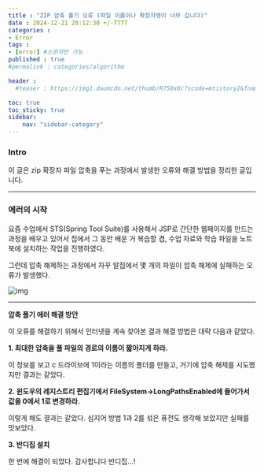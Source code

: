 ```yaml
---
title : "ZIP 압축 풀기 오류 (파일 이름이나 확장자명이 너무 깁니다)"
date : 2024-12-21 20:12:30 +/-TTTT
categories : 
- Error
tags : 
- [error] #소문자만 가능
published : true
#permalink : categories/algorithm

header :
  #teaser : https://img1.daumcdn.net/thumb/R750x0/?scode=mtistory2&fname=https%3A%2F%2Fblog.kakaocdn.net%2Fdn%2Fbb07kA%2Fbtq4l9NgzNC%2FDodfmPS2rEIdRl5siRltZk%2Fimg.jpg

toc: true
toc_sticky: true
sidebar:
    nav: "sidebar-category"
---
```


### Intro

이 글은 zip 확장자 파일 압축을 푸는 과정에서 발생한 오류와 해결 방법을 정리한 글입니다.

* * *

### 에러의 시작

요즘 수업에서 STS(Spring Tool Suite)를 사용해서 JSP로 간단한 웹페이지를 만드는 과정을 배우고 있어서 집에서 그 동안 배운 거 복습할 겸, 수업 자료와 학습 파일을 노트북에 설치하는 작업을 진행하였다.

그런데 압축 해제하는 과정에서 자꾸 알집에서 몇 개의 파일이 압축 해제에 실패하는 오류가 발생했다.

![img](https://i.namu.wiki/i/ws3AdzHvXsJJFEplbe2uqSjwOApwIHv2lv2XaWmCdL5WAw5jpCiFDWSiu2-7pgGdVgrSYW4tojchHrKMZPYBpj-tVyYphE7LiwknrI92uMZDYDmesyCeN1wwsv5tDgfU1A-sFP_tzEboW0llFpm6qg.webp)

* * *

**압축 풀기 에러 해결 방안**

이 오류를 해결하기 위해서 인터넷을 계속 찾아본 결과 해결 방법은 대략 다음과 같았다.

**1\. 최대한 압축을 풀 파일의 경로의 이름이 짧아지게 하라.**

이 정보를 보고 c 드라이브에 1이라는 이름의 폴더를 만들고, 거기에 압축 해제를 시도했지만 결과는 같았다.

**2\. 윈도우의 레지스트리 편집기에서 FileSystem->LongPathsEnabled에 들어가서 값을 0에서 1로 변경하라.**

이렇게 해도 결과는 같았다. 심지어 방법 1과 2를 섞은 퓨전도 생각해 보았지만 실패를 맛보았다.

**3\. 반디집 설치**

한 번에 해결이 되었다. 감사합니다 반디집...!